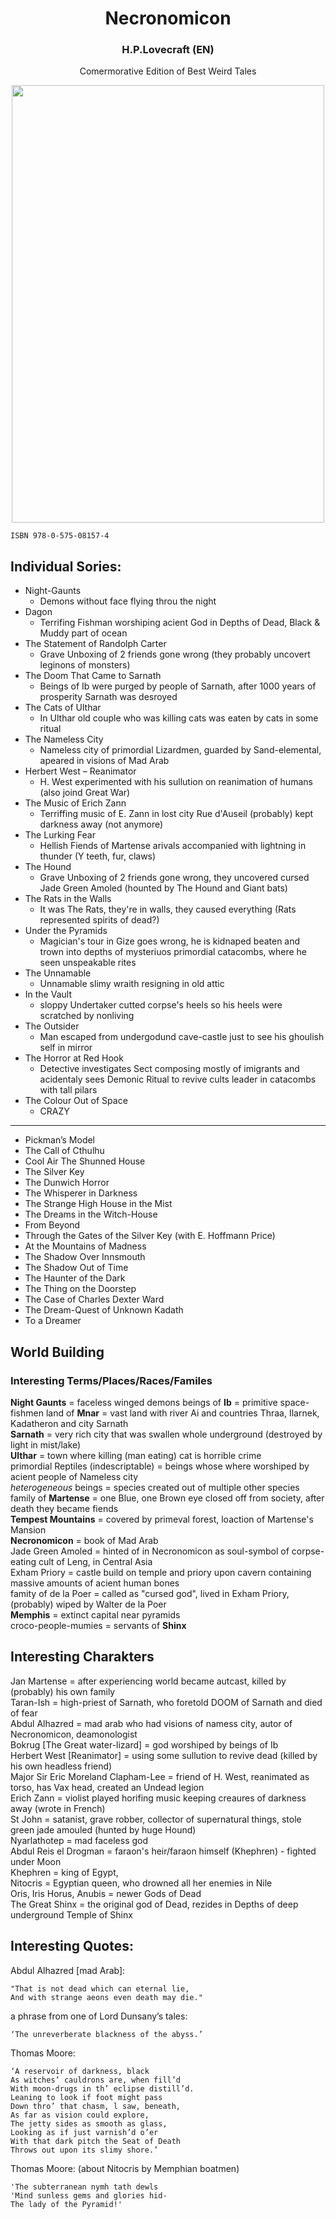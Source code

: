 <div align="center">

# Necronomicon 
### H.P.Lovecraft (EN)  
Comermorative Edition of Best Weird Tales

<img src="https://github.com/Y0hn/reading_diary/assets/101512527/3da7012d-6be1-4757-9f2e-9731004b408a" width="500" height="700"/>
</div>

```
ISBN 978-0-575-08157-4
```
## Individual Sories:
- Night-Gaunts 
    - Demons without face flying throu the night 
- Dagon 
    - Terrifing Fishman worshiping acient God in Depths of Dead, Black & Muddy part of ocean
- The Statement of Randolph Carter 
    - Grave Unboxing of 2 friends gone wrong (they probably uncovert leginons of monsters)
- The Doom That Came to Sarnath 
    - Beings of Ib were purged by people of Sarnath, after 1000 years of prosperity Sarnath was desroyed
- The Cats of Ulthar 
    - In Ulthar old couple who was killing cats was eaten by cats in some ritual
- The Nameless City 
    - Nameless city of primordial Lizardmen, guarded by Sand-elemental, apeared in visions of Mad Arab
- Herbert West – Reanimator 
    - H. West experimented with his sullution on reanimation of humans (also joind Great War)
- The Music of Erich Zann 
    - Terriffing music of E. Zann in lost city Rue d'Auseil (probably) kept darkness away (not anymore)
- The Lurking Fear 
    - Hellish Fiends of Martense arivals accompanied with lightning in thunder (Y teeth, fur, claws)
- The Hound
    - Grave Unboxing of 2 friends gone wrong, they uncovered cursed Jade Green Amoled (hounted by The Hound and Giant bats)
- The Rats in the Walls 
    - It was The Rats, they're in walls, they caused everything (Rats represented spirits of dead?)
- Under the Pyramids
    - Magician's tour in Gize goes wrong, he is kidnaped beaten and trown into depths of mysteriuos primordial catacombs, where he seen unspeakable rites
- The Unnamable
    - Unnamable slimy wraith resigning in old attic
- In the Vault
    - sloppy Undertaker cutted corpse's heels so his heels were scratched by nonliving
- The Outsider
    - Man escaped from undergodund cave-castle just to see his ghoulish self in mirror 
- The Horror at Red Hook
    - Detective investigates Sect composing mostly of imigrants and acidentaly sees Demonic Ritual to revive cults leader in catacombs with tall pilars
- The Colour Out of Space
    - CRAZY

---

- Pickman’s Model
- The Call of Cthulhu 
- Cool Air The Shunned House 
- The Silver Key 
- The Dunwich Horror 
- The Whisperer in Darkness 
- The Strange High House in the Mist 
- The Dreams in the Witch-House
- From Beyond 
- Through the Gates of the Silver Key (with E. Hoffmann Price)
- At the Mountains of Madness 
- The Shadow Over Innsmouth 
- The Shadow Out of Time 
- The Haunter of the Dark 
- The Thing on the Doorstep 
- The Case of Charles Dexter Ward
- The Dream-Quest of Unknown Kadath 
- To a Dreamer

## World Building
### Interesting Terms/Places/Races/Familes

__Night Gaunts__ = faceless winged demons
beings of __Ib__ = primitive space-fishmen
land of __Mnar__ = vast land with river Ai and countries Thraa, Ilarnek, Kadatheron and city Sarnath  
__Sarnath__ = very rich city that was swallen whole underground (destroyed by light in mist/lake)  
__Ulthar__ = town where killing (man eating) cat is horrible crime  
primordial Reptiles (indescriptable) = beings whose where worshiped by acient people of Nameless city  
_heterogeneous_ beings = species created out of multiple other species   
family of __Martense__ = one Blue, one Brown eye closed off from society, after death they became fiends  
__Tempest Mountains__ = covered by primeval forest, loaction of Martense's Mansion  
__Necronomicon__ = book of Mad Arab  
Jade Green Amoled = hinted of in Necronomicon as soul-symbol of corpse-eating cult of Leng, in Central Asia  
Exham Priory = castle build on temple and priory upon cavern containing massive amounts of acient human bones  
famity of de la Poer = called as "cursed god", lived in Exham Priory, (probably) wiped by Walter de la Poer  
__Memphis__ = extinct capital near pyramids  
croco-people-mumies = servants of __Shinx__  

## Interesting Charakters
Jan Martense = after experiencing world became autcast, killed by (probably) his own family   
Taran-Ish = high-priest of Sarnath, who foretold DOOM of Sarnath and died of fear  
Abdul Alhazred = mad arab who had visions of namess city, autor of Necronomicon, deamonologist  
Bokrug [The Great water-lizard] = god worshiped by beings of Ib  
Herbert West [Reanimator] = using some sullution to revive dead (killed by his own headless friend)  
Major Sir Eric Moreland Clapham-Lee = friend of H. West, reanimated as torso, has Vax head, created an Undead legion  
Erich Zann = violist played horifing music keeping creaures of darkness away (wrote in French)  
St John = satanist, grave robber, collector of supernatural things, stole green jade amouled (hunted by huge Hound)  
Nyarlathotep = mad faceless god  
Abdul Reis el Drogman = faraon's heir/faraon himself (Khephren) - fighted under Moon  
Khephren = king of Egypt,   
Nitocris = Egyptian queen, who drowned all her enemies in Nile  
Oris, Iris Horus, Anubis = newer Gods of Dead  
The Great Shinx = the original god of Dead, rezides in Depths of deep underground Temple of Shinx  

## Interesting Quotes:
Abdul Alhazred [mad Arab]:
```
"That is not dead which can eternal lie, 
And with strange aeons even death may die."
```
a phrase from one of Lord Dunsany’s tales:
```
‘The unreverberate blackness of the abyss.’
```
Thomas Moore:
```
‘A reservoir of darkness, black   
As witches’ cauldrons are, when fill’d   
With moon-drugs in th’ eclipse distill’d.  
Leaning to look if foot might pass   
Down thro’ that chasm, l saw, beneath,   
As far as vision could explore,   
The jetty sides as smooth as glass,  
Looking as if just varnish’d o’er   
With that dark pitch the Seat of Death   
Throws out upon its slimy shore.’  
```
Thomas Moore:
(about Nitocris by Memphian boatmen)
```
'The subterranean nymh tath dewls
'Mind sunless gems and glories hid-
The lady of the Pyramid!'
```
